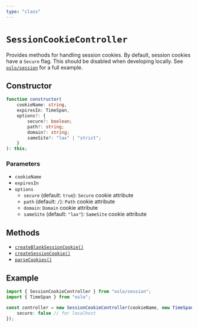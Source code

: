 ```yaml
---
type: "class"
---
```


# `SessionCookieController`

Provides methods for handling session cookies. By default, session cookies have a `Secure` flag. This should be disabled when developing locally. See [`oslo/session`](/reference/session) for a full example.

## Constructor

```ts
function constructor(
	cookieName: string,
	expiresIn: TimeSpan,
	options?: {
		secure?: boolean;
		path?: string;
		domain?: string;
		sameSite?: "lax" | "strict";
	}
): this;
```

### Parameters

- `cookieName`
- `expiresIn`
- `options`
  - `secure` (default: `true`): `Secure` cookie attribute
  - `path` (default: `/`): `Path` cookie attribute
  - `domain`: `Domain` cookie attribute
  - `sameSite` (default: `"lax"`): `SameSite` cookie attribute

## Methods

- [`createBlankSessionCookie()`](ref:session/SessionCookieController)
- [`createSessionCookie()`](ref:session/SessionCookieController)
- [`parseCookies()`](ref:session/SessionCookieController)

## Example

```ts
import { SessionCookieController } from "oslo/session";
import { TimeSpan } from "oslo";

const controller = new SessionCookieController(cookieName, new TimeSpan(30, "d"), {
	secure: false // for localhost
});
```
